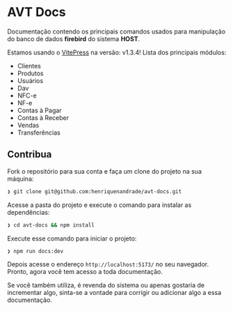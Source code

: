 # AVT Docs

Documentação contendo os principais comandos usados para manipulação do banco de dados **firebird** do sistema **HOST**.

Estamos usando o [VitePress](https://vitepress.dev/) na versão: v1.3.4!
Lista dos principais módulos:
 - Clientes
 - Produtos
 - Usuários
 - Dav
 - NFC-e
 - NF-e
 - Contas à Pagar
 - Contas à Receber
 - Vendas
 - Transferências

## Contribua

Fork o repositório para sua conta e faça um clone do projeto na sua máquina:
```sh
❯ git clone git@github.com:henriquenandrade/avt-docs.git
```

Acesse a pasta do projeto e execute o comando para instalar as dependências:
```sh
❯ cd avt-docs && npm install
```

Execute esse comando para iniciar o projeto:
```sh
❯ npm run docs:dev
```

Depois acesse o endereço `http://localhost:5173/` no seu navegador. Pronto, agora você tem acesso a toda documentação.

Se você também utiliza, é revenda do sistema ou apenas gostaria de incrementar algo, sinta-se a vontade para corrigir ou adicionar algo a essa documentação.

